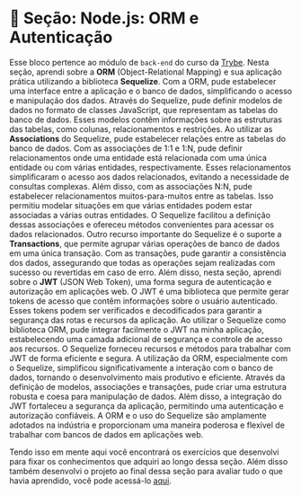 # :paperclip: Seção: Node.js: ORM e Autenticação

Esse bloco pertence ao módulo de `back-end` do curso da [Trybe](https://www.betrybe.com/). Nesta seção, aprendi sobre a **ORM** (Object-Relational Mapping) e sua aplicação prática utilizando a biblioteca **Sequelize**. Com a ORM, pude estabelecer uma interface entre a aplicação e o banco de dados, simplificando o acesso e manipulação dos dados. Através do Sequelize, pude definir modelos de dados no formato de classes JavaScript, que representam as tabelas do banco de dados. Esses modelos contêm informações sobre as estruturas das tabelas, como colunas, relacionamentos e restrições. Ao utilizar as **Associations** do Sequelize, pude estabelecer relações entre as tabelas do banco de dados. Com as associações de 1:1 e 1:N, pude definir relacionamentos onde uma entidade está relacionada com uma única entidade ou com várias entidades, respectivamente. Esses relacionamentos simplificaram o acesso aos dados relacionados, evitando a necessidade de consultas complexas. Além disso, com as associações N:N, pude estabelecer relacionamentos muitos-para-muitos entre as tabelas. Isso permitiu modelar situações em que várias entidades podem estar associadas a várias outras entidades. O Sequelize facilitou a definição dessas associações e ofereceu métodos convenientes para acessar os dados relacionados. Outro recurso importante do Sequelize é o suporte a **Transactions**, que permite agrupar várias operações de banco de dados em uma única transação. Com as transações, pude garantir a consistência dos dados, assegurando que todas as operações sejam realizadas com sucesso ou revertidas em caso de erro. Além disso, nesta seção, aprendi sobre o **JWT** (JSON Web Token), uma forma segura de autenticação e autorização em aplicações web. O JWT é uma biblioteca que permite gerar tokens de acesso que contêm informações sobre o usuário autenticado. Esses tokens podem ser verificados e decodificados para garantir a segurança das rotas e recursos da aplicação. Ao utilizar o Sequelize como biblioteca ORM, pude integrar facilmente o JWT na minha aplicação, estabelecendo uma camada adicional de segurança e controle de acesso aos recursos. O Sequelize forneceu recursos e métodos para trabalhar com JWT de forma eficiente e segura. A utilização da ORM, especialmente com o Sequelize, simplificou significativamente a interação com o banco de dados, tornando o desenvolvimento mais produtivo e eficiente. Através da definição de modelos, associações e transações, pude criar uma estrutura robusta e coesa para manipulação de dados. Além disso, a integração do JWT fortaleceu a segurança da aplicação, permitindo uma autenticação e autorização confiáveis. A ORM e o uso do Sequelize são amplamente adotados na indústria e proporcionam uma maneira poderosa e flexível de trabalhar com bancos de dados em aplicações web.

Tendo isso em mente aqui você encontrará os exercícios que desenvolvi para fixar os conhecimentos que adquiri ao longo dessa seção. Além disso também desenvolvi o projeto ao final dessa seção para avaliar tudo o que havia aprendido, você pode acessá-lo [aqui](https://github.com/pedrohxiv/blogs-api).

